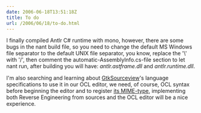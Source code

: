 ```yaml
---
date: 2006-06-18T13:51:18Z
title: To do
url: /2006/06/18/to-do.html
---
```


<p>I finally compiled Antlr C# runtime with mono, however, there are some bugs in the nant build file, so you need to change the default MS Windows file separator to the default UNIX file separator, you know, replace the '\' with '/', then comment the automatic-AssemblyInfo.cs-file section to let nant run, after building you will have: <em>antlr.astframe.dll</em> and <em>antlr.runtime.dll</em>.</p>
<p>I'm also searching and learning about <a href="http://gtksourceview.sourceforge.net">GtkSourceview</a>'s language specifications to use it in our OCL editor, we need, of course, OCL syntax before beginning the editor and to register <a href="http://www.gnome.org/learn/admin-guide/latest/mimetypes-0.html">its MIME-type</a>, implementing both Reverse Engineering from sources and the OCL editor will be a nice experience.
<p /></p>
